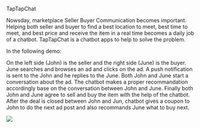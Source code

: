 TapTapChat

Nowsday, marketplace Seller Buyer Communication becomes important. Helping both seller and buyer to find a best location to meet, best time to meet, and best price and receive the item in a real time becomes a daily job of a chatbot.  TapTapChat is a chatbot apps to help to solve the problem.

In the following demo: 

On the left side (John) is the seller and the right side (June) is the buyer. June searches and browses an ad and clicks on the ad. A push notification is sent to the John and he replies to the June. Both John and June start a conversation about the ad. The chatbot makes a proper recommandation accordingly base on the conversation between John and June. Finally both John and June agree to sell and buy the item with the help of the chatbot. After the deal is closed between John and Jun, chatbot gives a coupon to John to do the next ad post and also recommands June what to buy next.


<IMG SRC="https://raw.githubusercontent.com/cassiomo/Twitter/master/layout.gif">

